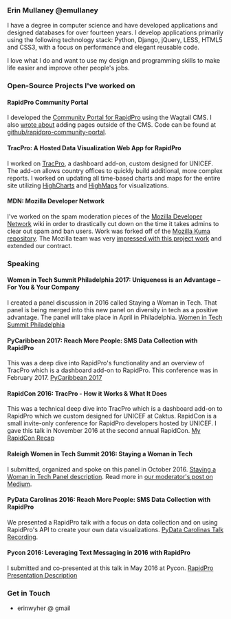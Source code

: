### Erin Mullaney @emullaney
I have a degree in computer science and have developed applications and designed databases for over fourteen years. I develop applications primarily using the following technology stack: Python, Django, jQuery, LESS, HTML5 and CSS3, with a focus on performance and elegant reusable code.

I love what I do and want to use my design and programming skills to make life easier and improve other people's jobs.

### Open-Source Projects I've worked on

#### RapidPro Community Portal

I developed the [Community Portal for RapidPro](https://community.rapidpro.io/) using the Wagtail CMS. I also [wrote about](https://www.caktusgroup.com/blog/2016/02/15/wagtail-2-steps-adding-pages-outside-cms/) adding pages outside of the CMS. Code can be found at [github/rapidpro-community-portal](https://github.com/rapidpro/rapidpro-community-portal).


#### TracPro: A Hosted Data Visualization Web App for RapidPro
I worked on [TracPro](https://github.com/rapidpro/tracpro), a dashboard add-on, custom designed for UNICEF. The add-on allows country offices to quickly build additional, more complex reports. I worked on updating all time-based charts and maps for the entire site utilizing [HighCharts](http://www.highcharts.com/) and [HighMaps](http://www.highcharts.com/maps) for visualizations. 

#### MDN: Mozilla Developer Network
I've worked on the spam moderation pieces of the [Mozilla Developer Network](https://developer.mozilla.org/en-US/) wiki in order to drastically cut down on the time it takes admins to clear out spam and ban users. Work was forked off of the [Mozilla Kuma repository](https://github.com/mozilla/kuma). The Mozilla team was very [impressed with this project work](https://groups.google.com/forum/#!topic/mozilla.dev.mdn/phVYeWfRlWc) and extended our contract.

### Speaking

#### Women in Tech Summit Philadelphia 2017: Uniqueness is an Advantage – For You & Your Company
I created a panel discussion in 2016 called Staying a Woman in Tech. That panel is being merged into this new panel on diversity in tech as a positive advantage. The panel will take place in April in Philadelphia. [Women in Tech Summit Philadelphia](http://womenintechsummit.net/philly_session/uniqueness-is-an-advantage-for-you-your-company/)

#### PyCaribbean 2017: Reach More People: SMS Data Collection with RapidPro
This was a deep dive into RapidPro's functionality and an overview of TracPro which is a dashboard add-on to RapidPro. This conference was in February 2017. [PyCaribbean 2017](http://pycaribbean.com/)

#### RapidCon 2016: TracPro - How it Works & What It Does
This was a technical deep dive into TracPro which is a dashboard add-on to RapidPro which we custom designed for UNICEF at Caktus. RapidCon is a small invite-only conference for RapidPro developers hosted by UNICEF. I gave this talk in November 2016 at the second annual RapidCon. [My RapidCon Recap](https://www.caktusgroup.com/blog/2016/11/16/rapidcon-2016-rapidpro-developers-recap/)

#### Raleigh Women in Tech Summit 2016: Staying a Woman in Tech 
I submitted, organized and spoke on this panel in October 2016. [Staying a Woman in Tech Panel description](http://womenintechsummit.net/raleigh_session/staying-a-woman-in-tech/). Read more in [our moderator's post on Medium](https://medium.com/@TWelsonRossman/staying-a-women-in-tech-a-moderators-view-6bbe93b3929d).

#### PyData Carolinas 2016: Reach More People: SMS Data Collection with RapidPro
We presented a RapidPro talk with a focus on data collection and on using RapidPro's API to create your own data visualizations. [PyData Carolinas Talk Recording](https://www.youtube.com/watch?v=aiJMjBq1Ork#t=11m28s).

#### Pycon 2016: Leveraging Text Messaging in 2016 with RapidPro
I submitted and co-presented at this talk in May 2016 at Pycon.
[RapidPro Presentation Description](https://us.pycon.org/2016/schedule/presentation/2265/)


### Get in Touch

- erinwyher @ gmail
